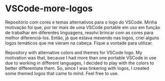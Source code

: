 # VSCode-more-logos

Repositório com cores e temas alternativos para o logo do VSCode.
Minha motivação foi que, por ter mais de uma VSCode portable em uso em função de trabalhar em diferentes linguagens, resolvi brincar com as cores para melhor diferenciá-los.
Então, já que estava mexendo nas logos, criei alguns logos temáticos que me vieram na cabeça.
Fique a vontade para utilizar.

Repository with alternative colors and themes for VSCode logo.
My motivation was that, because I had more than one portable VSCode in use due to working in different languages, I decided to play with the colors to better differentiate them.
So, since I was tinkering with logos, I created some themed logos that came to mind.
Feel free to use.

